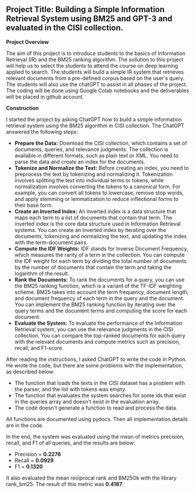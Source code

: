 ## **Project Title**: Building a Simple Information Retrieval System using BM25 and GPT-3 and evaluated in the CISI collection.


**Project Overview**

The aim of this project is to introduce students to the basics of Information Retrieval (IR) and the BM25 ranking algorithm. The sollution to this project will help us to select the students to attend the course on deep learning applied to search. The students will build a simple IR system that retrieves relevant documents from a pre-defined corpus based on the user's query. The students will also use the chatGPT to assist in all phases of the project. The coding will be done using Google Colab notebooks and the deliverables will be placed in github account.

**Construction**

I started the project by asking ChatGPT how to build a simple information retrieval system using the BM25 algorithm in CISI collection. The ChatGPT answered the following steps:

* **Prepare the Data:** Download the CISI collection, which contains a set of documents, queries, and relevance judgments. The collection is available in different formats, such as plain text or XML. You need to parse the data and create an index for the documents.
* **Tokenize and Normalize the Text:** Before creating an index, you need to preprocess the text by tokenizing and normalizing it. Tokenization involves splitting the text into individual terms or tokens, while normalization involves converting the tokens to a canonical form. For example, you can convert all tokens to lowercase, remove stop words, and apply stemming or lemmatization to reduce inflectional forms to their base form.
* **Create an Inverted Index:** An inverted index is a data structure that maps each term to a list of documents that contain that term. The inverted index is the core data structure used in Information Retrieval systems. You can create an inverted index by iterating over the documents, tokenizing and normalizing the text, and updating the index with the term-document pairs.
* **Compute the IDF Weights:** IDF stands for Inverse Document Frequency, which measures the rarity of a term in the collection. You can compute the IDF weight for each term by dividing the total number of documents by the number of documents that contain the term and taking the logarithm of the result.
* **Rank the Documents:** To rank the documents for a query, you can use the BM25 ranking function, which is a variant of the TF-IDF weighting scheme. BM25 takes into account the term frequency, document length, and document frequency of each term in the query and the document. You can implement the BM25 ranking function by iterating over the query terms and the document terms and computing the score for each document.
* **Evaluate the System:** To evaluate the performance of the Information Retrieval system, you can use the relevance judgments in the CISI collection. You can compare the top-ranked documents for each query with the relevant documents and compute metrics such as precision, recall, and F1-score.

After reading the instructions, I asked ChatGPT to write the code in Python.
He wrote the code, but there are some problems with the implementation, as described below:
* The function that loads the texts in the CISI dataset has a problem with the parser, and the list with tokens was empty.
* The function that evaluates the system searches for some ids that exist in the queries array and doesn't exist in the evaluation array.
* The code doesn't generate a function to read and process the data.

All functions are documented using pydocs. Then all implementation details are in the code.

In the end, the system was evaluated using the mean of metrics precision, recall, and F1 of all queries, and the results are below:

* Precision = **0.2276**
* Recall = **0.0929**
* F1 = **0.1320**

It also evaluated the mean reciprocal rank and BM25Ok with the library rank_bm25. The result of this metric was **0.4187**.